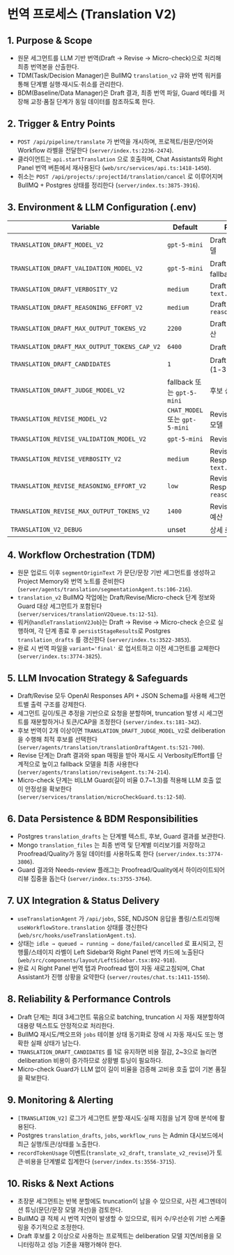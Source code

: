 # 번역 프로세스 (Translation V2)

## 1. Purpose & Scope
- 원문 세그먼트를 LLM 기반 번역(Draft → Revise → Micro-check)으로 처리해 최종 번역본을 산출한다.
- TDM(Task/Decision Manager)은 BullMQ `translation_v2` 큐와 번역 워커를 통해 단계별 실행·재시도·취소를 관리한다.
- BDM(Baseline/Data Manager)은 Draft 결과, 최종 번역 파일, Guard 메타를 저장해 교정·품질 단계가 동일 데이터를 참조하도록 한다.

## 2. Trigger & Entry Points
- `POST /api/pipeline/translate` 가 번역을 개시하며, 프로젝트/원문/언어와 Workflow 라벨을 전달한다 (`server/index.ts:2236-2474`).
- 클라이언트는 `api.startTranslation` 으로 호출하며, Chat Assistants와 Right Panel 번역 버튼에서 재사용된다 (`web/src/services/api.ts:1418-1450`).
- 취소는 `POST /api/projects/:projectId/translation/cancel` 로 이루어지며 BullMQ + Postgres 상태를 정리한다 (`server/index.ts:3875-3916`).

## 3. Environment & LLM Configuration (.env)
| Variable | Default | Purpose | Notes |
| --- | --- | --- | --- |
| `TRANSLATION_DRAFT_MODEL_V2` | `gpt-5-mini` | Draft 단계 기본 모델 | 운영에서는 `gpt-5` 로 오버라이드하여 품질 확보.
| `TRANSLATION_DRAFT_VALIDATION_MODEL_V2` | `gpt-5-mini` | Draft 단계 fallback 모델 | 응답 오류·JSON 실패 시 사용.
| `TRANSLATION_DRAFT_VERBOSITY_V2` | `medium` | Draft Responses `text.verbosity` | 자동 재시도 시 `high` 까지 승격.
| `TRANSLATION_DRAFT_REASONING_EFFORT_V2` | `medium` | Draft Responses `reasoning.effort` | 재시도 시 최댓값까지 상승.
| `TRANSLATION_DRAFT_MAX_OUTPUT_TOKENS_V2` | `2200` | Draft 초기 토큰 예산 | truncation 시 CAP 까지 2배씩 증가.
| `TRANSLATION_DRAFT_MAX_OUTPUT_TOKENS_CAP_V2` | `6400` | Draft 토큰 상한 | 초과 시 세그먼트 분할 후 재시도.
| `TRANSLATION_DRAFT_CANDIDATES` | `1` | Draft 후보 개수(1-3) | 2 이상 시 deliberation 모델 사용.
| `TRANSLATION_DRAFT_JUDGE_MODEL_V2` | fallback 또는 `gpt-5-mini` | 후보 선택 모델 | `TRANSLATION_DRAFT_JUDGE_MAX_OUTPUT_TOKENS_V2`(기본 768)와 함께 작동.
| `TRANSLATION_REVISE_MODEL_V2` | `CHAT_MODEL` 또는 `gpt-5-mini` | Revise 단계 기본 모델 | 운영에서는 `gpt-5` 로 권장.
| `TRANSLATION_REVISE_VALIDATION_MODEL_V2` | `gpt-5-mini` | Revise fallback | Draft와 동일 로직.
| `TRANSLATION_REVISE_VERBOSITY_V2` | `medium` | Revise Responses `text.verbosity` | 재시도 시 `high` 까지 승격.
| `TRANSLATION_REVISE_REASONING_EFFORT_V2` | `low` | Revise Responses `reasoning.effort` | 재시도 시 단계적으로 증가.
| `TRANSLATION_REVISE_MAX_OUTPUT_TOKENS_V2` | `1400` | Revise 초기 토큰 예산 | truncation → CAP (`TRANSLATION_REVISE_MAX_OUTPUT_TOKENS_CAP_V2=3600`).
| `TRANSLATION_V2_DEBUG` | unset | 상세 로깅 토글 | `true/1/yes` 시 세그먼트별 디버그 출력.

## 4. Workflow Orchestration (TDM)
- 원문 업로드 이후 `segmentOriginText` 가 문단/문장 기반 세그먼트를 생성하고 Project Memory와 번역 노트를 준비한다 (`server/agents/translation/segmentationAgent.ts:106-216`).
- `translation_v2` BullMQ 작업에는 Draft/Revise/Micro-check 단계 정보와 Guard 대상 세그먼트가 포함된다 (`server/services/translationV2Queue.ts:12-51`).
- 워커(`handleTranslationV2Job`)는 Draft → Revise → Micro-check 순으로 실행하며, 각 단계 종료 후 `persistStageResults`로 Postgres `translation_drafts` 를 갱신한다 (`server/index.ts:3522-3853`).
- 완료 시 번역 파일을 `variant='final'` 로 업서트하고 이전 세그먼트를 교체한다 (`server/index.ts:3774-3825`).

## 5. LLM Invocation Strategy & Safeguards
- Draft/Revise 모두 OpenAI Responses API + JSON Schema를 사용해 세그먼트별 출력 구조를 강제한다.
- 세그먼트 길이/토큰 추정을 기반으로 요청을 분할하며, truncation 발생 시 세그먼트를 재분할하거나 토큰/CAP을 조정한다 (`server/index.ts:181-342`).
- 후보 번역이 2개 이상이면 `TRANSLATION_DRAFT_JUDGE_MODEL_V2`로 deliberation을 수행해 최적 후보를 선택한다 (`server/agents/translation/translationDraftAgent.ts:521-700`).
- Revise 단계는 Draft 결과와 span 매핑을 받아 재시도 시 Verbosity/Effort를 단계적으로 높이고 fallback 모델을 최종 사용한다 (`server/agents/translation/reviseAgent.ts:74-214`).
- Micro-check 단계는 비LLM Guard(길이 비율 0.7~1.3)를 적용해 LLM 호출 없이 안정성을 확보한다 (`server/services/translation/microCheckGuard.ts:12-58`).

## 6. Data Persistence & BDM Responsibilities
- Postgres `translation_drafts` 는 단계별 텍스트, 후보, Guard 결과를 보관한다.
- Mongo `translation_files` 는 최종 번역 및 단계별 미리보기를 저장하고 Proofread/Quality가 동일 데이터를 사용하도록 한다 (`server/index.ts:3774-3806`).
- Guard 결과와 Needs-review 플래그는 Proofread/Quality에서 하이라이트되어 리뷰 집중을 돕는다 (`server/index.ts:3755-3764`).

## 7. UX Integration & Status Delivery
- `useTranslationAgent` 가 `/api/jobs`, SSE, NDJSON 응답을 폴링/스트리밍해 `useWorkflowStore.translation` 상태를 갱신한다 (`web/src/hooks/useTranslationAgent.ts`).
- 상태는 `idle → queued → running → done/failed/cancelled` 로 표시되고, 진행률/스테이지 라벨이 Left Sidebar와 Right Panel 번역 카드에 노출된다 (`web/src/components/layout/LeftSidebar.tsx:892-918`).
- 완료 시 Right Panel 번역 탭과 Proofread 탭이 자동 새로고침되며, Chat Assistant가 진행 상황을 요약한다 (`server/routes/chat.ts:1411-1550`).

## 8. Reliability & Performance Controls
- Draft 단계는 최대 3세그먼트 묶음으로 batching, truncation 시 자동 재분할하여 대용량 텍스트도 안정적으로 처리한다.
- BullMQ 재시도/백오프와 `jobs` 테이블 상태 동기화로 장애 시 자동 재시도 또는 명확한 실패 상태가 남는다.
- `TRANSLATION_DRAFT_CANDIDATES` 를 1로 유지하면 비용 절감, 2~3으로 늘리면 deliberation 비용이 증가하므로 상황별 튜닝이 필요하다.
- Micro-check Guard가 LLM 없이 길이 비율을 검증해 고비용 호출 없이 기본 품질을 확보한다.

## 9. Monitoring & Alerting
- `[TRANSLATION_V2]` 로그가 세그먼트 분할·재시도·실패 지점을 남겨 장애 분석에 활용된다.
- Postgres `translation_drafts`, `jobs`, `workflow_runs` 는 Admin 대시보드에서 최근 실행/토큰/상태를 노출한다.
- `recordTokenUsage` 이벤트(`translate_v2_draft`, `translate_v2_revise`)가 토큰·비용을 단계별로 집계한다 (`server/index.ts:3556-3715`).

## 10. Risks & Next Actions
- 초장문 세그먼트는 반복 분할에도 truncation이 남을 수 있으므로, 사전 세그멘테이션 튜닝(문단/문장 모델 개선)을 검토한다.
- BullMQ 큐 적체 시 번역 지연이 발생할 수 있으므로, 워커 수/우선순위 기반 스케줄링을 주기적으로 조정한다.
- Draft 후보를 2 이상으로 사용하는 프로젝트는 deliberation 모델 지연/비용을 모니터링하고 성능 기준을 재평가해야 한다.
